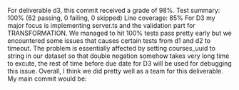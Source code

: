 For deliverable d3, this commit received a grade of 98%.
Test summary: 100% (62 passing, 0 failing, 0 skipped)
Line coverage: 85%
For D3 my major focus is implementing server.ts and the validation part for TRANSFORMATION.
We managed to hit 100% tests pass pretty early but we encountered some issues that causes certain tests from d1 and d2 to timeout.
The problem is essentially affected by setting courses_uuid to string in our dataset so that double negation somehow takes very long time
to excute, the rest of time before due date for D3 will be used for debugging this issue.
Overall, I think we did pretty well as a team for this deliverable.
My main commit would be:
